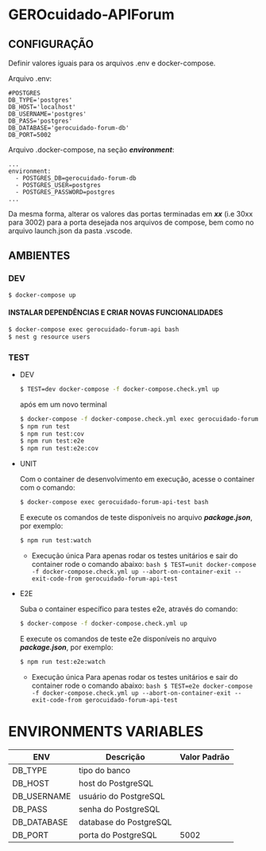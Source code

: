 # GEROcuidado-APIForum

## CONFIGURAÇÃO

Definir valores iguais para os arquivos .env e docker-compose.

Arquivo .env:

    #POSTGRES
    DB_TYPE='postgres'
    DB_HOST='localhost'
    DB_USERNAME='postgres'
    DB_PASS='postgres'
    DB_DATABASE='gerocuidado-forum-db'
    DB_PORT=5002

Arquivo .docker-compose, na seção **_environment_**:

    ...
    environment:
      - POSTGRES_DB=gerocuidado-forum-db
      - POSTGRES_USER=postgres
      - POSTGRES_PASSWORD=postgres
    ...

Da mesma forma, alterar os valores das portas terminadas em **_xx_** (i.e 30xx para 3002) para a porta desejada nos arquivos de compose, bem como no arquivo launch.json da pasta .vscode.

## AMBIENTES

### DEV

    $ docker-compose up

#### INSTALAR DEPENDÊNCIAS E CRIAR NOVAS FUNCIONALIDADES

```bash
$ docker-compose exec gerocuidado-forum-api bash
$ nest g resource users
```

### TEST

- DEV

  ```bash
  $ TEST=dev docker-compose -f docker-compose.check.yml up
  ```

  após em um novo terminal

  ```bash
  $ docker-compose -f docker-compose.check.yml exec gerocuidado-forum-api-test bash
  $ npm run test
  $ npm run test:cov
  $ npm run test:e2e
  $ npm run test:e2e:cov
  ```

- UNIT

  Com o container de desenvolvimento em execução, acesse o container com o comando:

  ```bash
  $ docker-compose exec gerocuidado-forum-api-test bash
  ```

  E execute os comandos de teste disponíveis no arquivo **_package.json_**, por exemplo:

  ```bash
  $ npm run test:watch
  ```

  - Execução única
    Para apenas rodar os testes unitários e sair do container rode o comando abaixo:
    `bash $ TEST=unit docker-compose -f docker-compose.check.yml up --abort-on-container-exit --exit-code-from gerocuidado-forum-api-test `

- E2E

  Suba o container específico para testes e2e, através do comando:

  ```bash
  $ docker-compose -f docker-compose.check.yml up
  ```

  E execute os comandos de teste e2e disponíveis no arquivo **_package.json_**, por exemplo:

  ```bash
  $ npm run test:e2e:watch
  ```

  - Execução única
    Para apenas rodar os testes unitários e sair do container rode o comando abaixo:
    `bash $ TEST=e2e docker-compose -f docker-compose.check.yml up --abort-on-container-exit --exit-code-from gerocuidado-forum-api-test `

# ENVIRONMENTS VARIABLES

| ENV         | Descrição              | Valor Padrão |
| ----------- | ---------------------- | ------------ |
| DB_TYPE     | tipo do banco          |              |
| DB_HOST     | host do PostgreSQL     |              |
| DB_USERNAME | usuário do PostgreSQL  |              |
| DB_PASS     | senha do PostgreSQL    |              |
| DB_DATABASE | database do PostgreSQL |              |
| DB_PORT     | porta do PostgreSQL    | 5002         |
